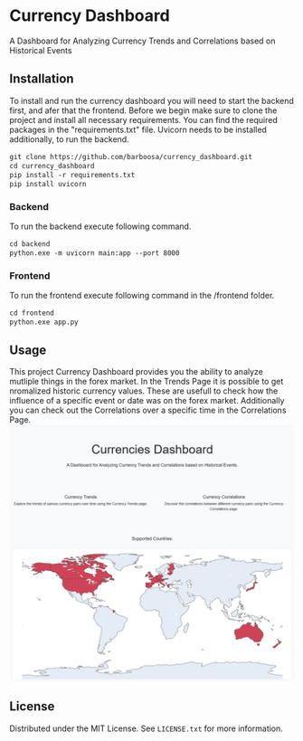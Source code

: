 # Currency Dashboard
A Dashboard for Analyzing Currency Trends and Correlations based on Historical Events

## Installation
To install and run the currency dashboard you will need to start the backend first, and afer that the frontend. Before we begin make sure to clone the project and install all necessary requirements. You can find the required packages in the "requirements.txt" file. Uvicorn needs to be installed additionally, to run the backend.
```
git clone https://github.com/barboosa/currency_dashboard.git
cd currency_dashboard
pip install -r requirements.txt
pip install uvicorn
```
### Backend
To run the backend execute following command.
```
cd backend 
python.exe -m uvicorn main:app --port 8000
```
### Frontend
To run the frontend execute following command in the /frontend folder.
```
cd frontend 
python.exe app.py
```
## Usage
This project Currency Dashboard provides you the ability to analyze mutliple things in the forex market. In the Trends Page it is possible to get nromalized historic currency values. These are usefull to check how the influence of a specific event or date was on the forex market. Additionally you can check out the Correlations over a specific time in the Correlations Page.
![Home Page](docs/image.png)

## License
Distributed under the MIT License. See `LICENSE.txt` for more information.